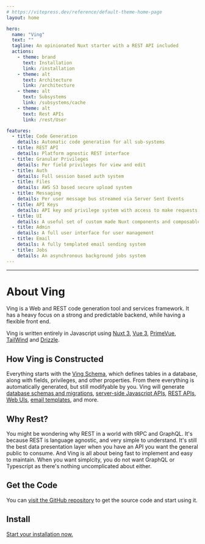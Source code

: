 ```yaml
---
# https://vitepress.dev/reference/default-theme-home-page
layout: home

hero:
  name: "Ving"
  text: ""
  tagline: An opinionated Nuxt starter with a REST API included
  actions:
    - theme: brand
      text: Installation
      link: /installation
    - theme: alt
      text: Architecture
      link: /architecture
    - theme: alt
      text: Subsystems
      link: /subsystems/cache
    - theme: alt
      text: Rest APIs
      link: /rest/User

features:
  - title: Code Generation
    details: Automatic code generation for all sub-systems
  - title: REST API
    details: Platform agnostic REST interface
  - title: Granular Privileges
    details: Per field privileges for view and edit
  - title: Auth
    details: Full session based auth system
  - title: Files
    details: AWS S3 based secure upload system
  - title: Messaging
    details: Per user message bus streamed via Server Sent Events
  - title: API Keys
    details: API key and privilege system with access to make requests on behalf of other users
  - title: UI
    details: A useful set of custom made Nuxt components and composables
  - title: Admin
    details: A full user interface for user management
  - title: Email
    details: A fully templated email sending system
  - title: Jobs
    details: An asynchronous background jobs system
---
```


---
# About Ving

Ving is a Web and REST code generation tool and services framework. It has a heavy focus on a strong and predictable backend, while having a flexible front end. 

Ving is written entirely in Javascript using [Nuxt 3](http://nuxt.com), [Vue 3](http://vuejs.org), [PrimeVue](https://primevue.org), [TailWind](https://tailwindcss.com) and [Drizzle](https://github.com/drizzle-team/drizzle-orm).


## How Ving is Constructed
Everything starts with the [Ving Schema](subsystems/ving-schema), which defines tables in a database, along with fields, privileges, and other properties. From there everything is automatically generated, but still modifyable by you. Ving will generate [database schemas and migrations](subsystems/drizzle), [server-side Javascript APIs](subsystems/ving-record), [REST APIs](subsystems/rest), [Web UIs](subsystems/ui), [email templates](subsystems/email), and more.


## Why Rest?
You might be wondering why REST in a world with tRPC and GraphQL. It's because REST is language agnostic, and very simple to understand. It's still the best data presentation layer when you have an API you want the general public to consume. And Ving is all about being fast to implement and easy to maintain. When you want simplcity, you do not want GraphQL or Typescript as there's nothing uncomplicated about either.


## Get the Code
You can [visit the GitHub repository](https://github.com/plainblack/ving) to get the source code and start using it.

## Install
[Start your installation now.](installation)